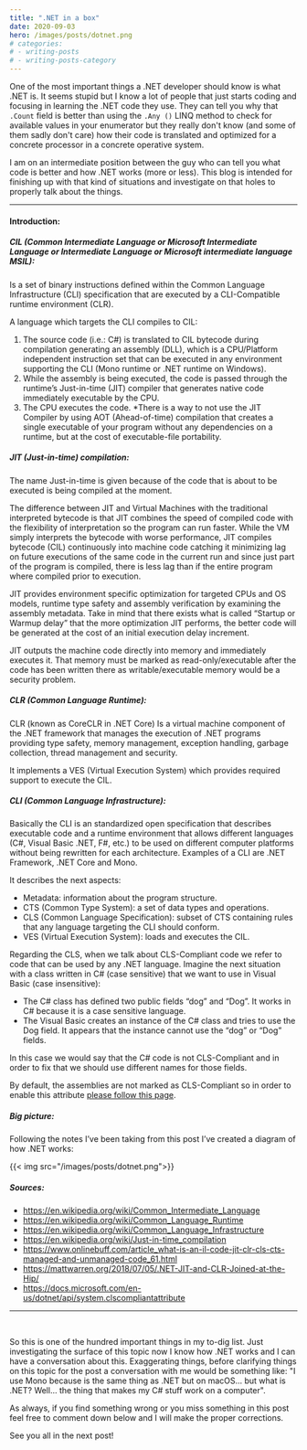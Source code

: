 ```yaml
---
title: ".NET in a box"
date: 2020-09-03
hero: /images/posts/dotnet.png
# categories:
# - writing-posts
# - writing-posts-category
---
```


One of the most important things a .NET developer should know is what .NET is. It seems stupid but I know a lot of people that just starts coding and focusing in learning the .NET code they use. They can tell you why that `.Count` field is better than using the `.Any ()` LINQ method to check for available values in your enumerator but they really don't know (and some of them sadly don't care) how their code is translated and optimized for a concrete processor in a concrete operative system.

I am on an intermediate position between the guy who can tell you what code is better and how .NET works (more or less). This blog is intended for finishing up with that kind of situations and investigate on that holes to properly talk about the things.

---
#### Introduction:



##### CIL (Common Intermediate Language or Microsoft Intermediate Language or Intermediate Language or Microsoft intermediate language MSIL):

Is a set of binary instructions defined within the Common Language Infrastructure (CLI) specification that are executed by a CLI-Compatible runtime environment (CLR).

A language which targets the CLI compiles to CIL: 

1. The source code (i.e.: C#) is translated to CIL bytecode during compilation generating an assembly (DLL), which is a CPU/Platform independent instruction set that can be executed in any environment supporting the CLI (Mono runtime or .NET runtime on Windows).
2. While the assembly is being executed, the code is passed through the runtime’s Just-in-time (JIT) compiler that generates native code immediately executable by the CPU.
3. The CPU executes the code.
*There is a way to not use the JIT Compiler by using AOT (Ahead-of-time) compilation that creates a single executable of your program without any dependencies on a runtime, but at the cost of executable-file portability.

##### JIT (Just-in-time) compilation:

The name Just-in-time is given because of the code that is about to be executed is being compiled at the moment.

The difference between JIT and Virtual Machines with the traditional interpreted bytecode is that JIT combines the speed of compiled code with the flexibility of interpretation so the program can run faster. While the VM simply interprets the bytecode with worse performance, JIT compiles bytecode (CIL) continuously into machine code catching it minimizing lag on future executions of the same code in the current run and since just part of the program is compiled, there is less lag than if the entire program where compiled prior to execution.

JIT provides environment specific optimization for targeted CPUs and OS models, runtime type safety and assembly verification by examining the assembly metadata. Take in mind that there exists what is called “Startup or Warmup delay” that the more optimization JIT performs, the better code will be generated at the cost of an initial execution delay increment.

JIT outputs the machine code directly into memory and immediately executes it. That memory must be marked as read-only/executable after the code has been written there as writable/executable memory would be a security problem.

##### CLR (Common Language Runtime):

CLR (known as CoreCLR in .NET Core) Is a virtual machine component of the .NET framework that manages the execution of .NET programs providing type safety, memory management, exception handling, garbage collection, thread management and security.

It implements a VES (Virtual Execution System) which provides required support to execute the CIL.

##### CLI (Common Language Infrastructure):

Basically the CLI is an standardized open specification that describes executable code and a runtime environment that allows different languages (C#, Visual Basic .NET, F#, etc.) to be used on different computer platforms without being rewritten for each architecture. Examples of a CLI are .NET Framework, .NET Core and Mono.

It describes the next aspects:
* Metadata: information about the program structure.
*  CTS (Common Type System): a set of data types and operations.
* CLS (Common Language Specification): subset of CTS containing rules that any language targeting the CLI should conform.
* VES (Virtual Execution System): loads and executes the CIL.

Regarding the CLS, when we talk about CLS-Compliant code we refer to code that can be used by any .NET language. Imagine the next situation with a class written in C# (case sensitive) that we want to use in Visual Basic (case insensitive):

* The C# class has defined two public fields “dog” and “Dog”. It works in C# because it is a case sensitive language.
* The Visual Basic creates an instance of the C# class and tries to use the Dog field. It appears that the instance cannot use the “dog” or “Dog” fields.

In this case we would say that the C# code is not CLS-Compliant and in order to fix that we should use different names for those fields.

By default, the assemblies are not marked as CLS-Compliant so in order to enable this attribute [please follow this page](https://docs.microsoft.com/en-us/dotnet/api/system.clscompliantattribute).

##### Big picture:

Following the notes I’ve been taking from this post I’ve created a diagram of how .NET works:

{{< img src="/images/posts/dotnet.png">}}


##### Sources:
* https://en.wikipedia.org/wiki/Common_Intermediate_Language
* https://en.wikipedia.org/wiki/Common_Language_Runtime
* https://en.wikipedia.org/wiki/Common_Language_Infrastructure
* https://en.wikipedia.org/wiki/Just-in-time_compilation
* https://www.onlinebuff.com/article_what-is-an-il-code-jit-clr-cls-cts-managed-and-unmanaged-code_61.html
* https://mattwarren.org/2018/07/05/.NET-JIT-and-CLR-Joined-at-the-Hip/
* https://docs.microsoft.com/en-us/dotnet/api/system.clscompliantattribute

---
<br />

So this is one of the hundred important things in my to-dig list. Just investigating the surface of this topic now I know how .NET works and I can have a conversation about this. Exaggerating things, before clarifying things on this topic for the post a conversation with me would be something like: "I use Mono because is the same thing as .NET but on macOS... but what is .NET? Well... the thing that makes my C# stuff work on a computer".

As always, if you find something wrong or you miss something in this post feel free to comment down below and I will make the proper corrections.

See you all in the next post!